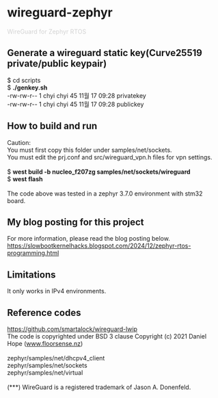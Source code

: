 # wireguard-zephyr
<span style="color:#d3d3d3">WireGuard for Zephyr RTOS</span>
## Generate a wireguard static key(Curve25519 private/public keypair)
$ cd scripts <br>
$ __./genkey.sh__ <br>
-rw-rw-r-- 1 chyi chyi 45 11월 17 09:28 privatekey <br>
-rw-rw-r-- 1 chyi chyi 45 11월 17 09:28 publickey <br>
## How to build and run
  Caution: <br>
  You must first copy this folder under samples/net/sockets. <br>
  You must edit the prj.conf and src/wireguard_vpn.h files for vpn settings.<br><br>
$ __west build -b nucleo_f207zg samples/net/sockets/wireguard__ <br>
$ __west flash__ <br><br>
The code above was tested in a zephyr 3.7.0 environment with stm32 board.<br>
## My blog posting for this project
  For more information, please read the blog posting below.<br>
  https://slowbootkernelhacks.blogspot.com/2024/12/zephyr-rtos-programming.html <br>
## Limitations
  It only works in IPv4 environments.<br>
## Reference codes
  https://github.com/smartalock/wireguard-lwip <br>
  The code is copyrighted under BSD 3 clause Copyright (c) 2021 Daniel Hope (www.floorsense.nz)<br><br>
  zephyr/samples/net/dhcpv4_client <br>
  zephyr/samples/net/sockets <br>
  zephyr/samples/net/virtual <br>
  <br>
  (***) WireGuard is a registered trademark of Jason A. Donenfeld.

